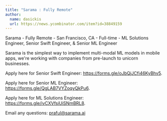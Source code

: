 ```yaml
---
title: "Sarama : Fully Remote"
author:
  name: dasickis
  url: https://news.ycombinator.com/item?id=38849159
---
```

Sarama - Fully Remote - San Francisco, CA - Full-time - ML Solutions Engineer, Senior Swift Engineer, &amp; Senior ML Engineer

Sarama is the simplest way to implement multi-modal ML models in mobile apps, we&#x27;re working with companies from pre-launch to unicorn businesses.

Apply here for Senior Swift Engineer: <a href="https:&#x2F;&#x2F;forms.gle&#x2F;oJbQjJCfi46KyBhv5" rel="nofollow">https:&#x2F;&#x2F;forms.gle&#x2F;oJbQjJCfi46KyBhv5</a>.

Apply here for Senior ML Engineer: <a href="https:&#x2F;&#x2F;forms.gle&#x2F;QgLAB7VYZoqyQkPu6" rel="nofollow">https:&#x2F;&#x2F;forms.gle&#x2F;QgLAB7VYZoqyQkPu6</a>.

Apply here for ML Solutions Engineer: <a href="https:&#x2F;&#x2F;forms.gle&#x2F;ivCXVfsiUiSNmBRL8" rel="nofollow">https:&#x2F;&#x2F;forms.gle&#x2F;ivCXVfsiUiSNmBRL8</a>.

Email any questions: praful@sarama.ai
